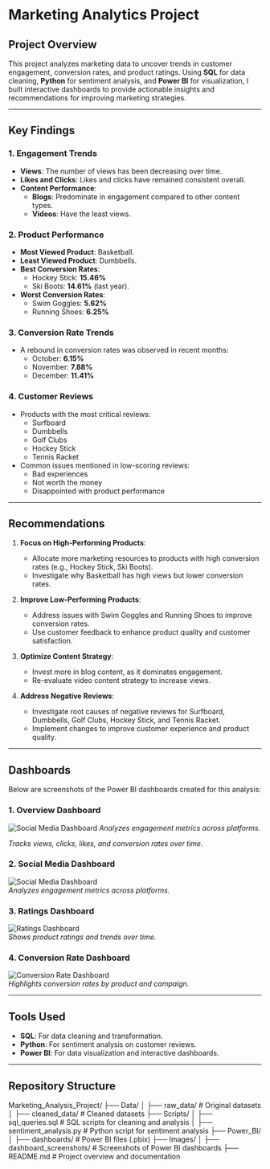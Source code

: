 # Marketing Analytics Project

## Project Overview
This project analyzes marketing data to uncover trends in customer engagement, conversion rates, and product ratings. Using **SQL** for data cleaning, **Python** for sentiment analysis, and **Power BI** for visualization, I built interactive dashboards to provide actionable insights and recommendations for improving marketing strategies.

---

## Key Findings

### 1. **Engagement Trends**
- **Views**: The number of views has been decreasing over time.
- **Likes and Clicks**: Likes and clicks have remained consistent overall.
- **Content Performance**:
  - **Blogs**: Predominate in engagement compared to other content types.
  - **Videos**: Have the least views.

### 2. **Product Performance**
- **Most Viewed Product**: Basketball.
- **Least Viewed Product**: Dumbbells.
- **Best Conversion Rates**:
  - Hockey Stick: **15.46%**
  - Ski Boots: **14.61%** (last year).
- **Worst Conversion Rates**:
  - Swim Goggles: **5.62%**
  - Running Shoes: **6.25%**

### 3. **Conversion Rate Trends**
- A rebound in conversion rates was observed in recent months:
  - October: **6.15%**
  - November: **7.88%**
  - December: **11.41%**

### 4. **Customer Reviews**
- Products with the most critical reviews:
  - Surfboard
  - Dumbbells
  - Golf Clubs
  - Hockey Stick
  - Tennis Racket
- Common issues mentioned in low-scoring reviews:
  - Bad experiences
  - Not worth the money
  - Disappointed with product performance

---

## Recommendations
1. **Focus on High-Performing Products**:
   - Allocate more marketing resources to products with high conversion rates (e.g., Hockey Stick, Ski Boots).
   - Investigate why Basketball has high views but lower conversion rates.

2. **Improve Low-Performing Products**:
   - Address issues with Swim Goggles and Running Shoes to improve conversion rates.
   - Use customer feedback to enhance product quality and customer satisfaction.

3. **Optimize Content Strategy**:
   - Invest more in blog content, as it dominates engagement.
   - Re-evaluate video content strategy to increase views.

4. **Address Negative Reviews**:
   - Investigate root causes of negative reviews for Surfboard, Dumbbells, Golf Clubs, Hockey Stick, and Tennis Racket.
   - Implement changes to improve customer experience and product quality.

---

## Dashboards
Below are screenshots of the Power BI dashboards created for this analysis:

### 1. **Overview Dashboard**
![Social Media Dashboard](https://github.com/SheenyxX/Marketing-Project/raw/main/path/to/image/Overview.png)
*Analyzes engagement metrics across platforms.*
 
*Tracks views, clicks, likes, and conversion rates over time.*

### 2. **Social Media Dashboard**
![Social Media Dashboard](Images/dashboard_screenshots/social_media.png)  
*Analyzes engagement metrics across platforms.*

### 3. **Ratings Dashboard**
![Ratings Dashboard](Images/dashboard_screenshots/ratings.png)  
*Shows product ratings and trends over time.*

### 4. **Conversion Rate Dashboard**
![Conversion Rate Dashboard](Images/dashboard_screenshots/conversion_rate.png)  
*Highlights conversion rates by product and campaign.*

---

## Tools Used
- **SQL**: For data cleaning and transformation.
- **Python**: For sentiment analysis on customer reviews.
- **Power BI**: For data visualization and interactive dashboards.

---

## Repository Structure
Marketing_Analysis_Project/
├── Data/
│   ├── raw_data/          # Original datasets
│   ├── cleaned_data/      # Cleaned datasets
├── Scripts/
│   ├── sql_queries.sql    # SQL scripts for cleaning and analysis
│   ├── sentiment_analysis.py  # Python script for sentiment analysis
├── Power_BI/
│   ├── dashboards/        # Power BI files (.pbix)
├── Images/
│   ├── dashboard_screenshots/  # Screenshots of Power BI dashboards
├── README.md              # Project overview and documentation
